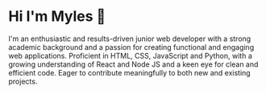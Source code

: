 # Hi I'm Myles 👋

I'm an enthusiastic and results-driven junior web developer with a strong academic background and a passion for creating functional and engaging web applications. Proficient in HTML, CSS, JavaScript and Python, with a growing understanding of React and Node JS and a keen eye for clean and efficient code. Eager to contribute meaningfully to both new and existing projects.
